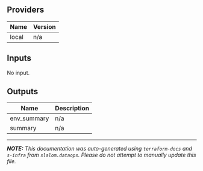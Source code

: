 ## Providers

| Name | Version |
|------|---------|
| local | n/a |

## Inputs

No input.

## Outputs

| Name | Description |
|------|-------------|
| env\_summary | n/a |
| summary | n/a |

---------------------

_**NOTE:** This documentation was auto-generated using
`terraform-docs` and `s-infra` from `slalom.dataops`.
Please do not attempt to manually update this file._
